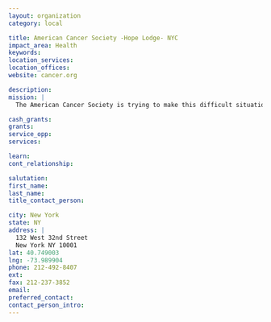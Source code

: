 ```yaml
---
layout: organization
category: local

title: American Cancer Society -Hope Lodge- NYC
impact_area: Health
keywords: 
location_services: 
location_offices: 
website: cancer.org

description: 
mission: |
  The American Cancer Society is trying to make this difficult situation easier for cancer patients and their families through 26 Hope Lodges – free, temporary housing facilities for cancer patients who are undergoing treatment. But Hope Lodges are more than just a place to stay – they provide a home-like nurturing environment, so patients can get support from others going through the same experience. A cancer survivor’s recovery involves much more than medical treatments; it takes hope to heal. Hope Lodge offers the warmth and security of home in a setting where the love and encouragement of others enlighten and inspire guests. At Hope Lodge, guests rally around each other, building life-affirming connections and lifetime friendships. 

cash_grants: 
grants: 
service_opp: 
services: 

learn: 
cont_relationship: 

salutation: 
first_name: 
last_name: 
title_contact_person: 

city: New York
state: NY
address: |
  132 West 32nd Street  
  New York NY 10001
lat: 40.749003
lng: -73.989904
phone: 212-492-8407
ext: 
fax: 212-237-3852
email: 
preferred_contact: 
contact_person_intro: 
---
```

